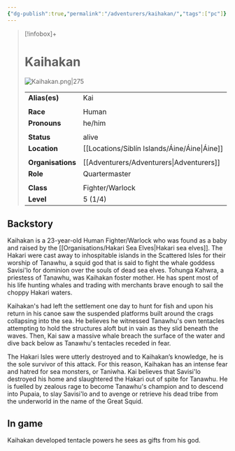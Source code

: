 ```yaml
---
{"dg-publish":true,"permalink":"/adventurers/kaihakan/","tags":["pc"]}
---
```


> [!infobox]+
> 
> # Kaihakan
> ![Kaihakan.png|275](/img/user/%CE%9E%20assets/portraits/PC%20portraits/Kaihakan.png)
> 
> | | |
> | --- | --- |
> | **Alias(es)** | Kai |
> | | | 
> | **Race** | Human |
> | **Pronouns** | he/him |
> | | | 
> | **Status** | alive | 
> | **Location** | [[Locations/Siblín Islands/Áine/Áine\|Áine]] |
> | | | 
> | **Organisations** | [[Adventurers/Adventurers\|Adventurers]] |
> | **Role** | Quartermaster |
> | | | 
> | **Class** | Fighter/Warlock |
> | **Level** | 5 (1/4) | 

## Backstory
Kaihakan is a 23-year-old Human Fighter/Warlock who was found as a baby and raised by the [[Organisations/Hakari Sea Elves\|Hakari sea elves]]. The Hakari were cast away to inhospitable islands in the Scattered Isles for their worship of Tanawhu, a squid god that is said to fight the whale goddess Savisi'lo for dominion over the souls of dead sea elves. Tohunga Kahwra, a priestess of Tanawhu, was Kaihakan foster mother. He has spent most of his life hunting whales and trading with merchants brave enough to sail the choppy Hakari waters.

Kaihakan's had left the settlement one day to hunt for fish and upon his return in his canoe saw the suspended platforms built around the crags collapsing into the sea. He believes he witnessed Tanawhu's own tentacles attempting to hold the structures aloft but in vain as they slid beneath the waves. Then, Kai saw a massive whale breach the surface of the water and dive back below as Tanawhu's tentacles receded in fear.

The Hakari Isles were utterly destroyed and to Kaihakan’s knowledge, he is the sole survivor of this attack. For this reason, Kaihakan has an intense fear and hatred for sea monsters, or Taniwha.  Kai believes that Savisi'lo destroyed his home and slaughtered the Hakari out of spite for Tanawhu. He is fuelled by zealous rage to become Tanawhu's champion and to descend into Pupaia, to slay Savisi'lo and to avenge or retrieve his dead tribe from the underworld in the name of the Great Squid.


## In game
Kaihakan developed tentacle powers he sees as gifts from his god.

